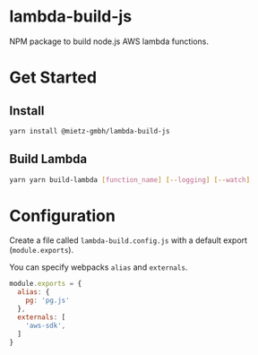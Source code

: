 # lambda-build-js
NPM package to build node.js AWS lambda functions.

# Get Started

## Install

```bash
yarn install @mietz-gmbh/lambda-build-js
```

## Build Lambda

```bash
yarn yarn build-lambda [function_name] [--logging] [--watch]
```

# Configuration

Create a file called `lambda-build.config.js` with a default export (`module.exports`).

You can specify webpacks `alias` and `externals`.

```js
module.exports = {
  alias: {
    pg: 'pg.js'
  },
  externals: [
    'aws-sdk',
  ]
}
```
